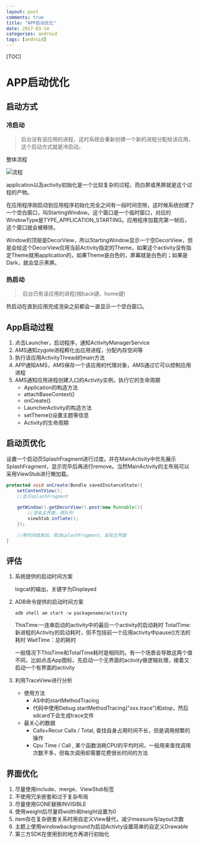 ```yaml
---
layout: post
comments: true
title: "APP启动优化"
date: 2017-03-14
categories: android
tags: [android]
---
```


[TOC]

# APP启动优化

## 启动方式

### 冷启动

> 后台没有该应用的进程，这时系统会重新创建一个新的进程分配给该应用，这个启动方式就是冷启动。

整体流程

![流程](http://mmbiz.qpic.cn/mmbiz_png/y5HvXaQmpqlaGgGLbnvDx2euvnOhxXDZa5p6rLCHqpicauy0NjMl3mLcrVfaD9QyZ0M7jZsE2oyQ5uzyWOT2icsg/640?wx_fmt=png&tp=webp&wxfrom=5&wx_lazy=1)

application以及activity初始化是一个比较复杂的过程，而白屏或黑屏就是这个过程的产物。

在应用程序刚启动到应用程序初始化完全之间有一段时间空隙，这时候系统创建了一个空白窗口，叫StartingWindow。这个窗口是一个临时窗口，对应的WindowType是TYPE_APPLICATION_STARTING。应用程序加载完第一帧后，这个窗口就会被移除。

Window的顶层是DecorView，所以StartingWindow显示一个空DecorView，但是会给这个DecorView应用当前Activity指定的Theme，如果这个activity没有指定Theme就用application的，如果Theme是白色的，屏幕就是白色的；如果是Dark，就会显示黑屏。

### 热启动
>  后台已有该应用的进程(按back键、home键)

热启动在直到应用完成渲染之前都会一直显示一个空白窗口。

## App启动过程
1. 点击Launcher，启动程序，通知ActivityManagerService
2. AMS通知zygote进程孵化出应用进程，分配内存空间等
3. 执行该应用ActivityThread的main方法
4. APP通知AMS，AMS保存一个该应用的代理对象，AMS通过它可以控制应用进程
5. AMS通知应用进程创建入口的Activity实例，执行它的生命周期
   * Application的构造方法
   * attachBaseContext()
   * onCreate()
   * LauncherActivity的构造方法
   * setTheme()设置主题等信息
   * Activity的生命周期

## 启动页优化
设置一个启动页SplashFragment进行过度。并在MainActivity中优先展示SplashFragment，显示完毕后再进行remove。当然MainActivity的主布局可以采用ViewStub进行懒加载。

```Java
protected void onCreate(Bundle savedInstanceState){
  	setContentView();
  	//显示splashFragment
  
  	getWindow().getDecorView().post(new Runnable(){
      	//渲染主界面，用队列
      	viewStub.inflate();
  	});
  
  	//等时间结束后，取消splashFragment，呈现主界面
}
```

## 评估

1.  系统提供的启动时间方案

    logcat的输出，关键字为Displayed

2.  ADB命令提供的启动时间方案

    ```
    adb shell am start -w packagename/activity
    ```

    ThisTime:一连串启动的activity中的最后一个activity的启动耗时
    TotalTime:新进程的Activity的启动耗时，但不包括前一个应用activity中pause()方法的耗时
    WaitTime：总的耗时

    一般情况下ThisTime和TotalTime耗时是相同的。有一个场景会导致这两个值不同，比如点击App图标，先启动一个无界面的activity做逻辑处理，接着又启动一个有界面的activity

3.  利用TraceView进行分析

    *   使用方法
        *   AS中的startMethodTracing
        *   代码中使用Debug.startMethodTracing("xxx.trace")和stop，然后sdcard下会生成trace文件
    *   最关心的数据
        *   Calls+Recur Calls / Total, 查找自身占用时间不长，但是调用频繁的操作
        *   Cpu Time / Call , 某个函数消耗CPU的平均时间，一般用来查找调用次数不多，但每次调用却需要花费很长时间的方法

## 界面优化

1. 尽量使用include、merge、ViewStub标签
2. 不使用冗余嵌套和过于复杂布局
3. 尽量使用GONE替换INVISIBLE
4. 使用weight后尽量将width和height设置为0
5. item存在复杂嵌套关系时用自定义View替代，减少measure与layout次数
6. 主题上使用windowbackground为启动Activty设置简单的自定义Drawable
7. 第三方SDK在使用到的地方再进行初始化
